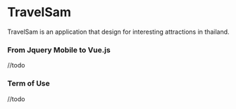 # TravelSam
TravelSam is an application that design for interesting attractions in thailand.

### From Jquery Mobile to Vue.js
//todo

### Term of Use
//todo
